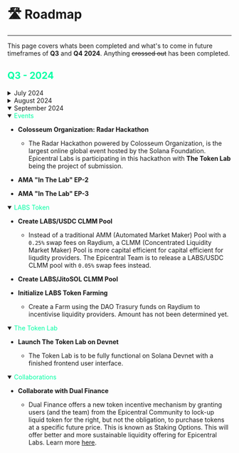 # 🛣️ Roadmap

---

This page covers whats been completed and what's to come in future timeframes of **Q3** and **Q4 2024**. Anything ~~crossed out~~ has been completed. 

## **<span style="color:#00FFA3">Q3 - 2024</span>**

<details>
  <summary>July 2024</summary>

  <details>
    <summary><span style="color:#00FFA3">Documentation Site</span></summary>

  - **v0.1.0 Release**

    - With the release of `v0.1.0`, the core team as well as members within the community will be able to better visualize and understand what Epicentral Labs is all about.
  
  - **v0.2.0 Release**

    - Release all LABS Token detailed information in preparation for the token launch date. (07/24/2024 @ 00:00 UTC).
  
  - **v0.3.0 Release**

    - Vesting Contracts Explained. Improvise new look to LABS Token details. Update information and ensure that all information is correct.

  </details>

  <details>
    <summary><span style="color:#00FFA3">LABS Token</span></summary>

  - **Launch LABS Token**

    - Launch LABS/USDC Pair via Raydium CPMM.
    - Update DEX Screener Information.

  </details>

</details>

<details>
  <summary>August 2024</summary>

  <details>
    <summary><span style="color:#00FFA3">Documentation Site</span></summary>
  
  - **v1.0.0 Release**

    - Release the documentation site for production use. All necessary information about the entirety of the project is released.

  </details>

  <details>
    <summary><span style="color:#00FFA3">Events</span></summary>
  
  - **AMA "In The Lab" Episodes**

    - AMA (Ask Me Anything) Events are important to build a better relationship with the ever-growing Solana space. **"In The Lab"** episodes are a special twist to how AMAs normally occur. These episodes work close to how podcasts would occur. During these episodes, the team covers details and various work-in-progress updates about Epicentral Labs. During the episodes, members who participate during the live episode are able to ask questions about the project.
    - **AMA "In The Lab" EP-1**
      - Listen on **YouTube** [here](https://youtu.be/w2NzjcgAQqE).
      - Listen on **X (Twitter)** [here](https://x.com/EpicentralLabs/status/1827359852768743748).

  </details>

  <details open>
    <summary><span style="color:#00FFA3">Collaborations</span></summary>

  - **Streamflow Finance**

    - Streamflow Finance allowed the team to create vesting contracts that are locked away for a certain period of time. You can learn/read more about the vesting contracts in our documentation here: [LABS Token Vesting Schedule](/labs-token/labstoken-vesting#📆-labs-token-vesting-schedule)

  - **Realms**

    - Realms provides tooling to help us create the [EpicentralDAO](/epicentral-dao/introduction#🏛-epicentraldao). Realms utilized the native governance programs on Solana and created a good-to-go UI for projects like ourselves who need that self governance with ease. 

  </details> 
  
  <details>
    <summary><span style="color:#00FFA3">EpicentralDAO</span></summary>
  
  - **Launch EpicentralDAO**
  
    - A Decentralized Autonomous Organization is a community with a shared bank account. Members of the DAO make decisions in a transparent and decentralized fashion, with smart contracts executing these decisions. [Read more](/epicentral-dao/introduction)
    - Create the first community proposal to create LABS/USDC CLMM Pool and use funds from the DAO Treasury to provide locked liquidity.
  
  </details>

  <details>
    <summary><span style="color:#00FFA3">The Token Lab</span></summary>
  
  - **New Project: "The Token Lab"**
      
    - With the approach of Colosseum's Radar Hackathon, Epicentral Labs has a focus of creating a low-cost, simple, and transparent Solana Token Creator/Minter. 
    - The Token Lab provides automatic metadata upload, giving its users a trustworthy, no-code approach for Solana projects. 
    - A developer tool, that eliminates the unnecessary steps and barriers needed to create/mint tokens on Solana.
    - A transparent application that gives users the option to either pay with SOL or LABS.
  
  </details>
 
</details>

<details open>
  <summary>September 2024</summary>

  <details open>
    <summary><span style="color:#00FFA3">Events</span></summary>

  - **Colosseum Organization: Radar Hackathon**

    -  The Radar Hackathon powered by Colosseum Organization, is the largest online global event hosted by the Solana Foundation. Epicentral Labs is participating in this hackathon with **The Token Lab** being the project of submission. 

  - **AMA "In The Lab" EP-2**

  - **AMA "In The Lab" EP-3**

  </details>

  <details open>
    <summary><span style="color:#00FFA3">LABS Token</span></summary>
  
  - **Create LABS/USDC CLMM Pool**
    
    - Instead of a traditional AMM (Automated Market Maker) Pool with a `0.25%` swap fees on Raydium, a CLMM (Concentrated Liquidity Market Maker) Pool is more capital efficient for capital efficient for liqudity providers. The Epicentral Team is to release a LABS/USDC CLMM pool with `0.05%` swap fees instead.
  
  - **Create LABS/JitoSOL CLMM Pool**

  - **Initialize LABS Token Farming**

    - Create a Farm using the DAO Trasury funds on Raydium to incentivise liquidity providers. Amount has not been determined yet.

  </details>

  <details open>
    <summary><span style="color:#00FFA3">The Token Lab</span></summary>

  - **Launch The Token Lab on Devnet**

    - The Token Lab is to be fully functional on Solana Devnet with a finished frontend user interface.

  </details>

  <details open>
    <summary><span style="color:#00FFA3">Collaborations</span></summary>

  - **Collaborate with Dual Finance**

    - Dual Finance offers a new token incentive mechanism by granting users (and the team) from the Epicentral Community to lock-up liquid token for the right, but not the obligation, to purchase tokens at a specific future price. This is known as Staking Options. This will offer better and more sustainable liquidity offering for Epicentral Labs. Learn more [here](https://www.dual.finance/).

  </details>

</details>
